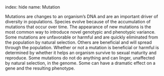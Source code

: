 index: hide
name: Mutation

Mutations are changes to an organism’s DNA and are an important driver of diversity in populations. Species evolve because of the accumulation of mutations that occur over time. The appearance of new mutations is the most common way to introduce novel genotypic and phenotypic variance. Some mutations are unfavorable or harmful and are quickly eliminated from the population by natural selection. Others are beneficial and will spread through the population. Whether or not a mutation is beneficial or harmful is determined by whether it helps an organism survive to sexual maturity and reproduce. Some mutations do not do anything and can linger, unaffected by natural selection, in the genome. Some can have a dramatic effect on a gene and the resulting phenotype.
